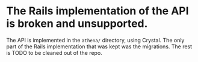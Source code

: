 # The Rails implementation of the API is broken and unsupported.

The API is implemented in the `athena/` directory, using Crystal. The only part of the Rails implementation that was kept was the migrations. The rest is TODO to be cleaned out of the repo.

